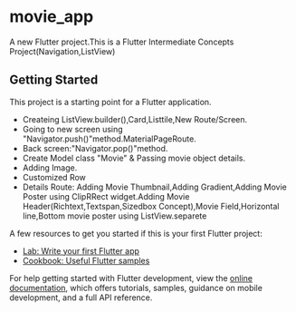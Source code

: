 # movie_app

A new Flutter project.This is a Flutter Intermediate Concepts Project(Navigation,ListView)

## Getting Started

This project is a starting point for a Flutter application.
- Createing ListView.builder(),Card,Listtile,New Route/Screen.
- Going to new screen using "Navigator.push()"method.MaterialPageRoute.
- Back screen:"Navigator.pop()"method.     
- Create Model class "Movie" & Passing movie object details.
- Adding Image.
- Customized Row
- Details Route: Adding Movie Thumbnail,Adding Gradient,Adding Movie Poster using ClipRRect widget.Adding Movie Header(Richtext,Textspan,Sizedbox Concept),Movie Field,Horizontal line,Bottom movie poster using ListView.separete

A few resources to get you started if this is your first Flutter project:

- [Lab: Write your first Flutter app](https://docs.flutter.dev/get-started/codelab)
- [Cookbook: Useful Flutter samples](https://docs.flutter.dev/cookbook)

For help getting started with Flutter development, view the
[online documentation](https://docs.flutter.dev/), which offers tutorials,
samples, guidance on mobile development, and a full API reference.
